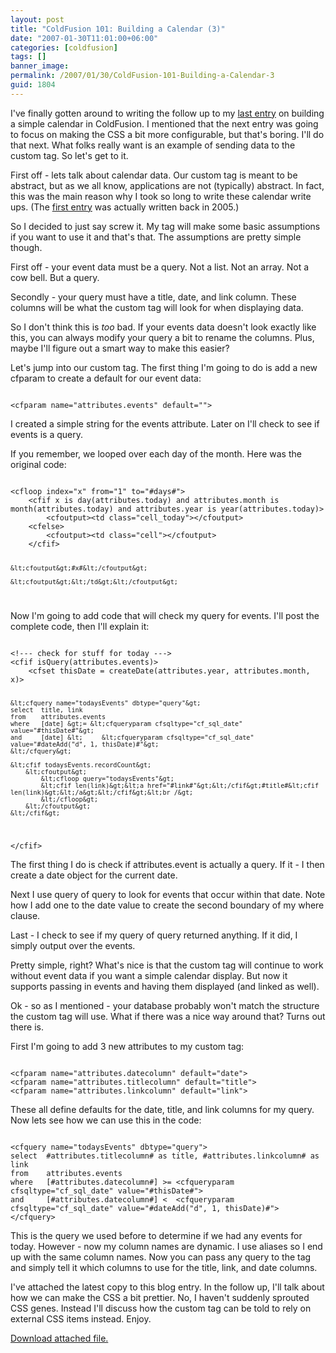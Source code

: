 ```yaml
---
layout: post
title: "ColdFusion 101: Building a Calendar (3)"
date: "2007-01-30T11:01:00+06:00"
categories: [coldfusion]
tags: []
banner_image: 
permalink: /2007/01/30/ColdFusion-101-Building-a-Calendar-3
guid: 1804
---
```


I've finally gotten around to writing the follow up to my <a href="http://ray.camdenfamily.com/index.cfm/2007/1/23/ColdFusion-101-Building-a-Calendar-2">last entry</a> on building a simple calendar in ColdFusion. I mentioned that the next entry was going to focus on making the CSS a bit more configurable, but that's boring. I'll do that next. What folks really want is an example of sending data to the custom tag. So let's get to it.
<!--more-->
First off - lets talk about calendar data. Our custom tag is meant to be abstract, but as we all know, applications are not (typically) abstract. In fact, this was the main reason why I took so long to write these calendar write ups. (The <a href="http://ray.camdenfamily.com/index.cfm/2005/8/31/ColdFusion-101-Building-a-Calendar">first entry</a> was actually written back in 2005.)

So I decided to just say screw it. My tag will make some basic assumptions if you want to use it and that's that. The assumptions are pretty simple though. 

First off - your event data must be a query. Not a list. Not an array. Not a cow bell. But a query. 

Secondly - your query must have a title, date, and link column. These columns will be what the custom tag will look for when displaying data. 

So I don't think this is <i>too</i> bad. If your events data doesn't look exactly like this, you can always modify your query a bit to rename the columns. Plus, maybe I'll figure out a smart way to make this easier? 

Let's jump into our custom tag. The first thing I'm going to do is add a new cfparam to create a default for our event data:

<code>
&lt;cfparam name="attributes.events" default=""&gt;
</code>

I created a simple string for the events attribute. Later on I'll check to see if events is a query. 

If you remember, we looped over each day of the month. Here was the original code:

<code>
&lt;cfloop index="x" from="1" to="#days#"&gt;
	&lt;cfif x is day(attributes.today) and attributes.month is month(attributes.today) and attributes.year is year(attributes.today)&gt;
		&lt;cfoutput&gt;&lt;td class="cell_today"&gt;&lt;/cfoutput&gt;
	&lt;cfelse&gt;
		&lt;cfoutput&gt;&lt;td class="cell"&gt;&lt;/cfoutput&gt;
	&lt;/cfif&gt;
   
	&lt;cfoutput&gt;#x#&lt;/cfoutput&gt;

	&lt;cfoutput&gt;&lt;/td&gt;&lt;/cfoutput&gt;
</code>

Now I'm going to add code that will check my query for events. I'll post the complete code, then I'll explain it:

<code>
&lt;!--- check for stuff for today ---&gt;
&lt;cfif isQuery(attributes.events)&gt;
	&lt;cfset thisDate = createDate(attributes.year, attributes.month, x)&gt;
		
	&lt;cfquery name="todaysEvents" dbtype="query"&gt;
	select	title, link
	from	attributes.events
	where	[date] &gt;= &lt;cfqueryparam cfsqltype="cf_sql_date" value="#thisDate#"&gt;
	and		[date] &lt; 	&lt;cfqueryparam cfsqltype="cf_sql_date" value="#dateAdd("d", 1, thisDate)#"&gt;
	&lt;/cfquery&gt;

	&lt;cfif todaysEvents.recordCount&gt;
		&lt;cfoutput&gt;
			&lt;cfloop query="todaysEvents"&gt;
			&lt;cfif len(link)&gt;&lt;a href="#link#"&gt;&lt;/cfif&gt;#title#&lt;cfif len(link)&gt;&lt;/a&gt;&lt;/cfif&gt;&lt;br /&gt;
			&lt;/cfloop&gt;
		&lt;/cfoutput&gt;
	&lt;/cfif&gt;
&lt;/cfif&gt;
</code>

The first thing I do is check if attributes.event is actually a query. If it - I then create a date object for the current date. 

Next I use query of query to look for events that occur within that date. Note how I add one to the date value to create the second boundary of my where clause.

Last - I check to see if my query of query returned anything. If it did, I simply output over the events. 

Pretty simple, right? What's nice is that the custom tag will continue to work without event data if you want a simple calendar display. But now it supports passing in events and having them displayed (and linked as well).

Ok - so as I mentioned - your database probably won't match the structure the custom tag will use. What if there was a nice way around that? Turns out there is. 

First I'm going to add 3 new attributes to my custom tag:

<code>
&lt;cfparam name="attributes.datecolumn" default="date"&gt;
&lt;cfparam name="attributes.titlecolumn" default="title"&gt;
&lt;cfparam name="attributes.linkcolumn" default="link"&gt;
</code>

These all define defaults for the date, title, and link columns for my query. Now lets see how we can use this in the code:

<code>
&lt;cfquery name="todaysEvents" dbtype="query"&gt;
select	#attributes.titlecolumn# as title, #attributes.linkcolumn# as link
from	attributes.events
where	[#attributes.datecolumn#] &gt;= &lt;cfqueryparam cfsqltype="cf_sql_date" value="#thisDate#"&gt;
and		[#attributes.datecolumn#] &lt; 	&lt;cfqueryparam cfsqltype="cf_sql_date" value="#dateAdd("d", 1, thisDate)#"&gt;
&lt;/cfquery&gt;
</code>

This is the query we used before to determine if we had any events for today. However - now my column names are dynamic. I use aliases so I end up with the same column names. Now you can pass any query to the tag and simply tell it which columns to use for the title, link, and date columns.

I've attached the latest copy to this blog entry. In the follow up, I'll talk about how we can make the CSS a bit prettier. No, I haven't suddenly sprouted CSS genes. Instead I'll discuss how the custom tag can be told to rely on external CSS items instead. Enjoy.<p><a href='enclosures/D{% raw %}%3A%{% endraw %}5Cwebsites{% raw %}%5Cdev%{% endraw %}2Ecamdenfamily{% raw %}%2Ecom%{% endraw %}5Cenclosures{% raw %}%2Fcalendar2%{% endraw %}2Ezip'>Download attached file.</a></p>